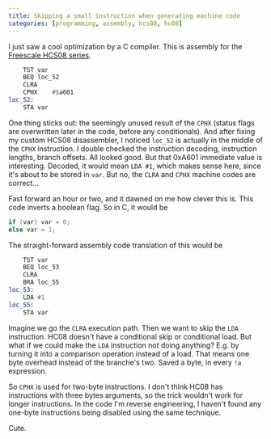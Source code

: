 ```yaml
---
title: Skipping a small instruction when generating machine code
categories: [programming, assembly, hcs08, hc08]
---
```


I just saw a cool optimization by a C compiler. This is assembly for
the [Freescale HCS08 series](https://www.nxp.com/docs/en/reference-manual/HCS08RMV1.pdf).

```asm
	TST	var
	BEQ	loc_52
	CLRA
	CPHX	#$a601
loc_52:
	STA	var
```

One thing sticks out: the seemingly unused result of the `CPHX`
(status flags are overwritten later in the code, before any
conditionals). And after fixing my custom HCS08 disassembler, I
noticed `loc_52` is actually in the middle of the `CPHX`
instruction. I double checked the instruction decoding, instruction
lengths, branch offsets. All looked good. But that 0xA601 immediate
value is interesting. Decoded, it would mean `LDA #1`, which makes
sense here, since it's about to be stored in `var`. But no, the `CLRA`
and `CPHX` machine codes are correct...

Fast forward an hour or two, and it dawned on me how clever this
is. This code inverts a boolean flag. So in C, it would be

```c
if (var) var = 0;
else var = 1;
```

The straight-forward assembly code translation of this would be

```asm
	TST	var
	BEQ	loc_53
	CLRA
	BRA	loc_55
loc_53:
	LDA	#1
loc_55:
	STA	var
```

Imagine we go the `CLRA` execution path. Then we want to skip the
`LDA` instruction. HC08 doesn't have a conditional skip or conditional
load. But what if we could make the `LDA` instruction not doing
anything? E.g. by turning it into a comparison operation instead of a
load. That means one byte overhead instead of the branche's two. Saved
a byte, in every `!a` expression.

So `CPHX` is used for two-byte instructions. I don't think HC08 has
instructions with three bytes arguments, so the trick wouldn't work
for longer instructions. In the code I'm reverse engineering, I
haven't found any one-byte instructions being disabled using the same
technique.

Cute.
